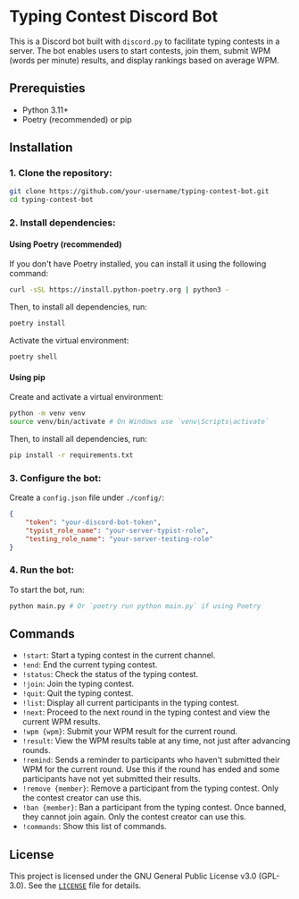 # Typing Contest Discord Bot

This is a Discord bot built with `discord.py` to facilitate typing contests in a server. The bot enables users to start contests, join them, submit WPM (words per minute) results, and display rankings based on average WPM.


## Prerequisties

- Python 3.11+
- Poetry (recommended) or pip

## Installation


### 1. Clone the repository:

```sh
git clone https://github.com/your-username/typing-contest-bot.git
cd typing-contest-bot
```

### 2. Install dependencies:

#### Using Poetry (recommended)

If you don't have Poetry installed, you can install it using the following command:

```sh
curl -sSL https://install.python-poetry.org | python3 -
```

Then, to install all dependencies, run:

```sh
poetry install
```

Activate the virtual environment:

```sh
poetry shell
```

#### Using pip

Create and activate a virtual environment:

```sh
python -m venv venv
source venv/bin/activate # On Windows use `venv\Scripts\activate`
```

Then, to install all dependencies, run:

```sh
pip install -r requirements.txt
```

### 3. Configure the bot:

Create a `config.json` file under `./config/`:

```json
{
    "token": "your-discord-bot-token",
    "typist_role_name": "your-server-typist-role",
    "testing_role_name": "your-server-testing-role"
}
```

### 4. Run the bot:

To start the bot, run:

```sh
python main.py # Or `poetry run python main.py` if using Poetry
```

## Commands

- `!start`: Start a typing contest in the current channel.
- `!end`: End the current typing contest.
- `!status`: Check the status of the typing contest.
- `!join`: Join the typing contest.
- `!quit`: Quit the typing contest.
- `!list`: Display all current participants in the typing contest.
- `!next`: Proceed to the next round in the typing contest and view the current WPM results.
- `!wpm {wpm}`: Submit your WPM result for the current round.
- `!result`: View the WPM results table at any time, not just after advancing rounds.
- `!remind`: Sends a reminder to participants who haven't submitted their WPM for the current round. Use this if the round has ended and some participants have not yet submitted their results.
- `!remove {member}`: Remove a participant from the typing contest. Only the contest creator can use this.
- `!ban {member}`: Ban a participant from the typing contest. Once banned, they cannot join again. Only the contest creator can use this.
- `!commands`: Show this list of commands.

## License

This project is licensed under the GNU General Public License v3.0 (GPL-3.0). See the [`LICENSE`](./LICENSE) file for details.
